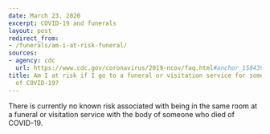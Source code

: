 ```yaml
---
date: March 23, 2020
excerpt: COVID-19 and funerals
layout: post
redirect_from:
- /funerals/am-i-at-risk-funeral/
sources:
- agency: cdc
  url: https://www.cdc.gov/coronavirus/2019-ncov/faq.html#anchor_1584390222777
title: Am I at risk if I go to a funeral or visitation service for someone who died
  of COVID-19?
---
```


There is currently no known risk associated with being in the same room at a funeral or visitation service with the body of someone who died of COVID-19.
